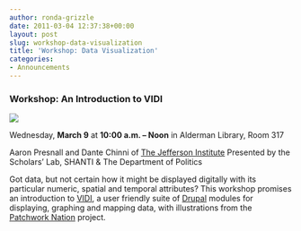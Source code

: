 ```yaml
---
author: ronda-grizzle
date: 2011-03-04 12:37:38+00:00
layout: post
slug: workshop-data-visualization
title: 'Workshop: Data Visualization'
categories:
- Announcements
---
```


### Workshop: An Introduction to VIDI


[![](http://static.scholarslab.org/wp-content/uploads/2011/03/qthomasbower_vizwkshop-224x300.jpg)](http://www.scholarslab.org/slab-events/workshop-data-visualization/attachment/qthomasbower_vizwkshop/)

Wednesday, **March 9** at **10:00 a.m. – Noon**
in Alderman Library, Room 317

Aaron Presnall and Dante Chinni of [The Jefferson Institute](http://www.jeffersoninst.org/)
Presented by the Scholars’ Lab, SHANTI & The Department of Politics

Got data, but not certain how it might be displayed digitally with its particular numeric, spatial and temporal attributes? This workshop promises an introduction to [VIDI](http://www.dataviz.org/), a user friendly suite of [Drupal](http://drupal.org/) modules for displaying, graphing and mapping data, with illustrations from the [Patchwork Nation](http://www.patchworknation.org/) project.
